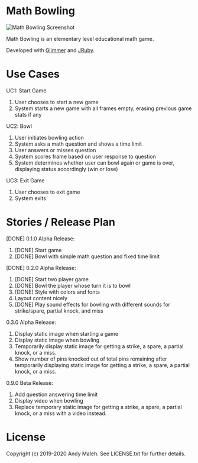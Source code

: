 # Math Bowling

![Math Bowling Screenshot](https://raw.githubusercontent.com/AndyObtiva/MathBowling/master/images/Math-Bowling-Screenshot.png)

Math Bowling is an elementary level educational math game. 

Developed with [Glimmer](https://github.com/AndyObtiva/Glimmer) and [JRuby](https://www.jruby.org/).

# Use Cases

UC1: Start Game

1. User chooses to start a new game
1. System starts a new game with all frames empty, erasing previous game stats if any

UC2: Bowl

1. User initiates bowling action
1. System asks a math question and shows a time limit
1. User answers or misses question
1. System scores frame based on user response to question
1. System determines whether user can bowl again or game is over, displaying status accordingly (win or lose)

UC3: Exit Game

1. User chooses to exit game
2. System exits

# Stories / Release Plan

[DONE] 0.1.0 Alpha Release:

1. [DONE] Start game
1. [DONE] Bowl with simple math question and fixed time limit

[DONE] 0.2.0 Alpha Release:

1. [DONE] Start two player game
1. [DONE] Bowl the player whose turn it is to bowl
1. [DONE] Style with colors and fonts
1. Layout content nicely
1. [DONE] Play sound effects for bowling with different sounds for strike/spare, partial knock, and miss

0.3.0 Alpha Release:

1. Display static image when starting a game
1. Display static image when bowling
1. Temporarily display static image for getting a strike, a spare, a partial knock, or a miss.
1. Show number of pins knocked out of total pins remaining after temporarily displaying static image for getting a strike, a spare, a partial knock, or a miss.

0.9.0 Beta Release:

1. Add question answering time limit
1. Display video when bowling
1. Replace temporary static image for getting a strike, a spare, a partial knock, or a miss with a video instead.

# License

Copyright (c) 2019-2020 Andy Maleh. See LICENSE.txt for further details.
